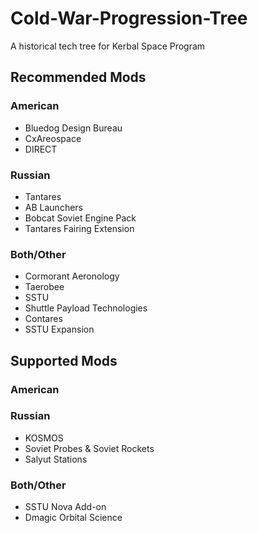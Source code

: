 # Cold-War-Progression-Tree
A historical tech tree for Kerbal Space Program

## Recommended Mods

### American

* Bluedog Design Bureau
* CxAreospace
* DIRECT

### Russian

* Tantares
* AB Launchers
* Bobcat Soviet Engine Pack
* Tantares Fairing Extension

### Both/Other

* Cormorant Aeronology
* Taerobee
* SSTU
* Shuttle Payload Technologies
* Contares
* SSTU Expansion

## Supported Mods

### American

### Russian

* KOSMOS
* Soviet Probes & Soviet Rockets
* Salyut Stations

### Both/Other

* SSTU Nova Add-on
* Dmagic Orbital Science
